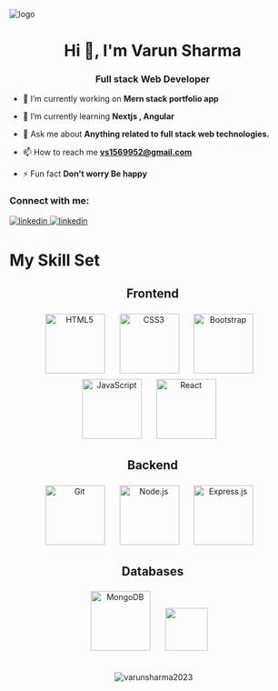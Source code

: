 ![logo]()
<h1 align="center">Hi 👋, I'm Varun Sharma</h1>
<h3 align="center">Full stack Web Developer</h3>

- 🔭 I’m currently working on **Mern stack portfolio app**

- 🌱 I’m currently learning **Nextjs , Angular**

- 💬 Ask me about **Anything related to full stack web technologies.**

- 📫 How to reach me **vs1569952@gmail.com**

- ⚡ Fun fact **Don't worry Be happy**

<h3 align="left">Connect with me:</h3>
<p align="left">
<a href="https://www.linkedin.com/in/varun-sharma1569952/" target="_blank">
<img src=https://img.shields.io/badge/linkedin-%231E77B5.svg?&style=for-the-badge&logo=linkedin&logoColor=white alt=linkedin style="margin-bottom: 5px;" />
</a> 
  <a href="https://www.youtube.com/channel/UCutAVueKP-ISp2NKMisFESg" target="_blank">
<img src= https://img.shields.io/badge/YouTube-red?style=for-the-badge&logo=youtube&logoColor=white alt=linkedin style="margin-bottom: 5px;" />
</a> 
</p>

# My Skill Set

<div align="Center">





## Frontend  
<div align="center">  
<a href="https://en.wikipedia.org/wiki/HTML5" target="_blank"><img style="margin: 5px" src="https://profilinator.rishav.dev/skills-assets/html5-original-wordmark.svg" alt="HTML5" height="105" /></a>&nbsp &nbsp 
<a href="https://www.w3schools.com/css/" target="_blank"><img style="margin: 5px" src="https://profilinator.rishav.dev/skills-assets/css3-original-wordmark.svg" alt="CSS3" height="105" /></a>&nbsp &nbsp 
<a href="https://getbootstrap.com/docs/3.4/javascript/" target="_blank"><img style="margin: 5px" src="https://profilinator.rishav.dev/skills-assets/bootstrap-plain.svg" alt="Bootstrap" height="105" /></a>&nbsp &nbsp   
<a href="https://www.javascript.com/" target="_blank"><img style="margin: 5px" src="https://profilinator.rishav.dev/skills-assets/javascript-original.svg" alt="JavaScript" height="105" /></a>&nbsp &nbsp   
<a href="https://reactjs.org/" target="_blank"><img style="margin: 5px" src="https://profilinator.rishav.dev/skills-assets/react-original-wordmark.svg" alt="React" height="105" /></a>&nbsp &nbsp   
</div>




## Backend  
<div>
<a href="https://github.com/" target="_blank"><img style="margin: 5px" src="https://profilinator.rishav.dev/skills-assets/git-scm-icon.svg" alt="Git" height="105" /></a>&nbsp &nbsp       
<a href="https://nodejs.org/" target="_blank"><img style="margin: 5px" src="https://profilinator.rishav.dev/skills-assets/nodejs-original-wordmark.svg" alt="Node.js" height="105" /></a>&nbsp &nbsp   
<a href="https://expressjs.com/" target="_blank"><img style="margin: 5px" src="https://profilinator.rishav.dev/skills-assets/express-original-wordmark.svg" alt="Express.js" height="105" /></a>&nbsp &nbsp   
</div>


## Databases
<div>
<a href="https://www.mongodb.com/" target="_blank"><img style="margin: 5px" src="https://profilinator.rishav.dev/skills-assets/mongodb-original-wordmark.svg" alt="MongoDB" height="105" /></a>&nbsp &nbsp 
<a href="https://www.mysql.com/" target="_blank"><img style="margin: 5px" src="https://shields.io/badge/MySQL-lightgrey?logo=mysql&style=plastic&logoColor=white&labelColor=orange" height="75" /></a>&nbsp &nbsp
  </div>
  &nbsp &nbsp
  &nbsp &nbsp
 
<p>&nbsp;<img align="center" src="https://github-readme-stats.vercel.app/api?username=varunsharma2023&show_icons=true&locale=en" alt="varunsharma2023" /></p>


</div>
